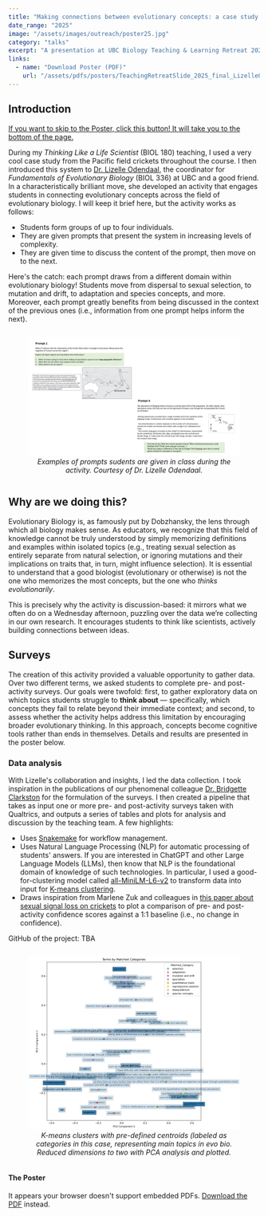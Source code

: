 ```yaml
---
title: "Making connections between evolutionary concepts: a case study using the Pacific field cricket, Teleogryllus oceanicus"
date_range: "2025"
image: "/assets/images/outreach/poster25.jpg"
category: "talks"
excerpt: "A presentation at UBC Biology Teaching & Learning Retreat 2025."
links:
  - name: "Download Poster (PDF)"
    url: "/assets/pdfs/posters/TeachingRetreatSlide_2025_final_LizelleOdendaal.pdf"
---
```


## Introduction

<a href="#the-poster" class="btn btn-primary">If you want to skip to the Poster, click this button! It will take you to the bottom of the page.</a>

During my *Thinking Like a Life Scientist* (BIOL 180) teaching, I used a very cool case study from the Pacific field crickets throughout the course. I then introduced this system to [Dr. Lizelle Odendaal](https://zoology.ubc.ca/person/lizelle-odendaal), the coordinator for *Fundamentals of Evolutionary Biology* (BIOL 336) at UBC and a good friend. In a characteristically brilliant move, she developed an activity that engages students in connecting evolutionary concepts across the field of evolutionary biology. I will keep it brief here, but the activity works as follows:

- Students form groups of up to four individuals.
- They are given prompts that present the system in increasing levels of complexity.
- They are given time to discuss the content of the prompt, then move on to the next.

Here's the catch: each prompt draws from a different domain within evolutionary biology! Students move from dispersal to sexual selection, to mutation and drift, to adaptation and species concepts, and more. Moreover, each prompt greatly benefits from being discussed in the context of the previous ones (i.e., information from one prompt helps inform the next).

<div style="display: flex; justify-content: center; margin-bottom: 20px;">
    <figure style="width: 100%;">
        <img src="\assets\images\outreach\lizelle_activity.jpg" alt="Prompts from the activity." style="width: 100%;">
        <figcaption style="text-align: center; font-style: italic;">Examples of prompts sudents are given in class during the activity. Courtesy of Dr. Lizelle Odendaal.</figcaption>
    </figure>
</div>

## Why are we doing this?

Evolutionary Biology is, as famously put by Dobzhansky, the lens through which all biology makes sense. As educators, we recognize that this field of knowledge cannot be truly understood by simply memorizing definitions and examples within isolated topics (e.g., treating sexual selection as entirely separate from natural selection, or ignoring mutations and their implications on traits that, in turn, might influence selection). It is essential to understand that a good biologist (evolutionary or otherwise) is not the one who memorizes the most concepts, but the one who *thinks evolutionarily*.

This is precisely why the activity is discussion-based: it mirrors what we often do on a Wednesday afternoon, puzzling over the data we’re collecting in our own research. It encourages students to think like scientists, actively building connections between ideas.

## Surveys

The creation of this activity provided a valuable opportunity to gather data. Over two different terms, we asked students to complete pre- and post-activity surveys. Our goals were twofold: first, to gather exploratory data on which topics students struggle to **think about** — specifically, which concepts they fail to relate beyond their immediate context; and second, to assess whether the activity helps address this limitation by encouraging broader evolutionary thinking. In this approach, concepts become cognitive tools rather than ends in themselves. Details and results are presented in the poster below.

### Data analysis

With Lizelle's collaboration and insights, I led the data collection. I took inspiration in the publications of our phenomenal colleague [Dr. Bridgette Clarkston](https://botany.ubc.ca/people/bridgette-clarkston/) for the formulation of the surveys. I then created a pipeline that takes as input one or more pre- and post-activity surveys taken with Qualtrics, and outputs a series of tables and plots for analysis and discussion by the teaching team. A few highlights:

- Uses [Snakemake](https://snakemake.readthedocs.io/en/stable/) for workflow management.
- Uses Natural Language Processing (NLP) for automatic processing of students' answers. If you are interested in ChatGPT and other Large Language Models (LLMs), then know that NLP is the foundational domain of knowledge of such technologies. In particular, I used a good-for-clustering model called [all-MiniLM-L6-v2](https://huggingface.co/sentence-transformers/all-MiniLM-L6-v2) to transform data into input for [K-means clustering](https://www.geeksforgeeks.org/machine-learning/k-means-clustering-introduction/).
- Draws inspiration from Marlene Zuk and colleagues in [this paper about sexual signal loss on crickets](https://besjournals.onlinelibrary.wiley.com/doi/10.1111/1365-2656.12806) to plot a comparison of pre- and post-activity confidence scores against a 1:1 baseline (i.e., no change in confidence).

GitHub of the project: TBA


<div style="display: flex; justify-content: center; margin-bottom: 20px;">
    <figure style="width: 100%;">
        <img src="\assets\images\outreach\cluster_data_Pre_Q1_categories.png" alt="K-Means." style="width: 100%;">
        <figcaption style="text-align: center; font-style: italic;">K-means clusters with pre-defined centroids (labeled as categories in this case, representing main topics in evo bio. Reduced dimensions to two with PCA analysis and plotted.</figcaption>
    </figure>
</div>

<div class="mt-4">
  <h4 id="the-poster">The Poster</h4>
  <div class="embed-responsive embed-responsive-16by9">
    <object class="embed-responsive-item" data="{{ '/assets/pdfs/posters/TeachingRetreatSlide_2025_final_LizelleOdendaal.pdf' | relative_url }}" type="application/pdf">
      <p>It appears your browser doesn't support embedded PDFs. 
      <a href="{{ '/assets/pdfs/posters/TeachingRetreatSlide_2025_final_LizelleOdendaal.pdf' | relative_url }}">Download the PDF</a> instead.</p>
    </object>
  </div>
</div>